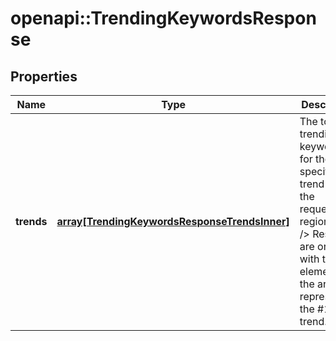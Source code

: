 # openapi::TrendingKeywordsResponse


## Properties
Name | Type | Description | Notes
------------ | ------------- | ------------- | -------------
**trends** | [**array[TrendingKeywordsResponseTrendsInner]**](TrendingKeywordsResponse_trends_inner.md) | The top trending keywords for the specified trend type in the requested region.&lt;br /&gt; Results are ordered, with the first element in the array representing the #1 top trend. | [optional] 


